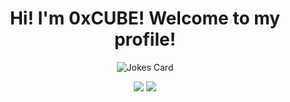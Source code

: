 <h1 align="center">Hi! I'm 0xCUBE! Welcome to my profile!</h1>

<p align="center">
  <img src="https://readme-jokes.vercel.app/api" alt="Jokes Card" />
</p align="center">


<p align = "center">
  <img  src = "https://github-readme-stats.vercel.app/api?username=0xCUB3&show_icons=true&theme=radical">
  <img src = "https://github-readme-stats.vercel.app/api/top-langs/?username=0xCUB3&theme=radical">
</p>
